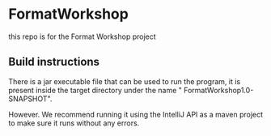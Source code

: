 # FormatWorkshop
this repo is for the Format Workshop project

## Build instructions
There is a jar executable file that can be used to run the program, it is
present inside the target directory under the name " FormatWorkshop1.0-SNAPSHOT".


However. We recommend running it using the IntelliJ API as a maven
project to make sure it runs without any errors.

